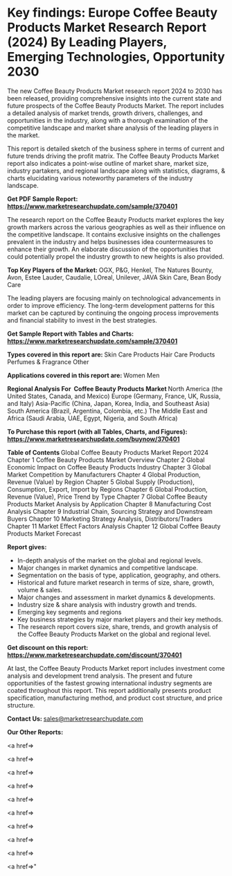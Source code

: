 # Key findings: Europe Coffee Beauty Products Market Research Report (2024) By Leading Players, Emerging Technologies, Opportunity 2030

The new Coffee Beauty Products Market research report 2024 to 2030 has been released, providing comprehensive insights into the current state and future prospects of the Coffee Beauty Products Market. The report includes a detailed analysis of market trends, growth drivers, challenges, and opportunities in the industry, along with a thorough examination of the competitive landscape and market share analysis of the leading players in the market.

This report is detailed sketch of the business sphere in terms of current and future trends driving the profit matrix. The Coffee Beauty Products Market report also indicates a point-wise outline of market share, market size, industry partakers, and regional landscape along with statistics, diagrams, &amp; charts elucidating various noteworthy parameters of the industry landscape.

<strong><b>Get PDF Sample Report: <a href=https://www.marketresearchupdate.com/sample/370401>https://www.marketresearchupdate.com/sample/370401</a></b></strong>

The research report on the Coffee Beauty Products market explores the key growth markers across the various geographies as well as their influence on the competitive landscape. It contains exclusive insights on the challenges prevalent in the industry and helps businesses idea countermeasures to enhance their growth. An elaborate discussion of the opportunities that could potentially propel the industry growth to new heights is also provided.

<strong><b>Top Key Players of the Market:
</b></strong>OGX, P&G, Henkel, The Natures Bounty, Avon, Estee Lauder, Caudalie, LOreal, Unilever, JAVA Skin Care, Bean Body Care<strong><b>
</b></strong>

The leading players are focusing mainly on technological advancements in order to improve efficiency. The long-term development patterns for this market can be captured by continuing the ongoing process improvements and financial stability to invest in the best strategies.

<strong><b>Get Sample Report with Tables and Charts: <a href=https://www.marketresearchupdate.com/sample/370401>https://www.marketresearchupdate.com/sample/370401</a></b></strong>

<strong><b>Types covered in this report are:
</b></strong>Skin Care Products
Hair Care Products
Perfumes & Fragrance
Other<strong><b>
</b></strong>

<strong><b>Applications covered in this report are:
</b></strong>Women
Men<strong><b>
</b></strong>

<strong><b>Regional Analysis For  Coffee Beauty Products Market</b></strong><strong><b>
</b></strong>North America (the United States, Canada, and Mexico)
Europe (Germany, France, UK, Russia, and Italy)
Asia-Pacific (China, Japan, Korea, India, and Southeast Asia)
South America (Brazil, Argentina, Colombia, etc.)
The Middle East and Africa (Saudi Arabia, UAE, Egypt, Nigeria, and South Africa)

<strong><b>To Purchase this report (with all Tables, Charts, and Figures): <a href=https://www.marketresearchupdate.com/buynow/370401>https://www.marketresearchupdate.com/buynow/370401</a></b></strong>

<strong><b>Table of Contents</b></strong><strong><b>
</b></strong>Global Coffee Beauty Products Market Report 2024
Chapter 1 Coffee Beauty Products Market Overview
Chapter 2 Global Economic Impact on Coffee Beauty Products Industry
Chapter 3 Global Market Competition by Manufacturers
Chapter 4 Global Production, Revenue (Value) by Region
Chapter 5 Global Supply (Production), Consumption, Export, Import by Regions
Chapter 6 Global Production, Revenue (Value), Price Trend by Type
Chapter 7 Global Coffee Beauty Products Market Analysis by Application
Chapter 8 Manufacturing Cost Analysis
Chapter 9 Industrial Chain, Sourcing Strategy and Downstream Buyers
Chapter 10 Marketing Strategy Analysis, Distributors/Traders
Chapter 11 Market Effect Factors Analysis
Chapter 12 Global Coffee Beauty Products Market Forecast

<strong><b>Report gives:</b></strong>

- In-depth analysis of the market on the global and regional levels.
- Major changes in market dynamics and competitive landscape.
- Segmentation on the basis of type, application, geography, and others.
- Historical and future market research in terms of size, share, growth, volume &amp; sales.
- Major changes and assessment in market dynamics &amp; developments.
- Industry size &amp; share analysis with industry growth and trends.
- Emerging key segments and regions
- Key business strategies by major market players and their key methods.
- The research report covers size, share, trends, and growth analysis of the Coffee Beauty Products Market on the global and regional level.

<strong><b>Get discount on this report: <a href=https://www.marketresearchupdate.com/discount/370401>https://www.marketresearchupdate.com/discount/370401</a></b></strong>

At last, the Coffee Beauty Products Market report includes investment come analysis and development trend analysis. The present and future opportunities of the fastest growing international industry segments are coated throughout this report. This report additionally presents product specification, manufacturing method, and product cost structure, and price structure.

<strong><b>Contact Us:
</b></strong>sales@marketresearchupdate.com

<strong>Our Other Reports:</strong>

<a href=></a>

<a href=></a>

<a href=></a>

<a href=></a>

<a href=></a>

<a href=></a>

<a href=></a>

<a href=></a>

<a href=></a>

<a href=></a>"
